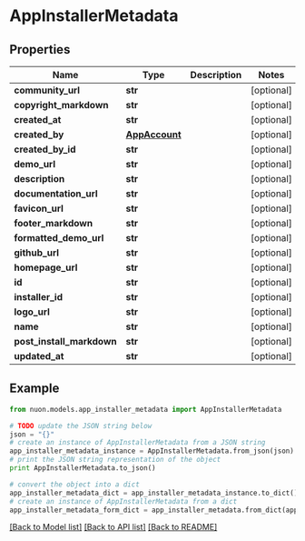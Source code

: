 # AppInstallerMetadata


## Properties

Name | Type | Description | Notes
------------ | ------------- | ------------- | -------------
**community_url** | **str** |  | [optional] 
**copyright_markdown** | **str** |  | [optional] 
**created_at** | **str** |  | [optional] 
**created_by** | [**AppAccount**](AppAccount.md) |  | [optional] 
**created_by_id** | **str** |  | [optional] 
**demo_url** | **str** |  | [optional] 
**description** | **str** |  | [optional] 
**documentation_url** | **str** |  | [optional] 
**favicon_url** | **str** |  | [optional] 
**footer_markdown** | **str** |  | [optional] 
**formatted_demo_url** | **str** |  | [optional] 
**github_url** | **str** |  | [optional] 
**homepage_url** | **str** |  | [optional] 
**id** | **str** |  | [optional] 
**installer_id** | **str** |  | [optional] 
**logo_url** | **str** |  | [optional] 
**name** | **str** |  | [optional] 
**post_install_markdown** | **str** |  | [optional] 
**updated_at** | **str** |  | [optional] 

## Example

```python
from nuon.models.app_installer_metadata import AppInstallerMetadata

# TODO update the JSON string below
json = "{}"
# create an instance of AppInstallerMetadata from a JSON string
app_installer_metadata_instance = AppInstallerMetadata.from_json(json)
# print the JSON string representation of the object
print AppInstallerMetadata.to_json()

# convert the object into a dict
app_installer_metadata_dict = app_installer_metadata_instance.to_dict()
# create an instance of AppInstallerMetadata from a dict
app_installer_metadata_form_dict = app_installer_metadata.from_dict(app_installer_metadata_dict)
```
[[Back to Model list]](../README.md#documentation-for-models) [[Back to API list]](../README.md#documentation-for-api-endpoints) [[Back to README]](../README.md)


